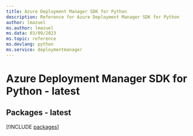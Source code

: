 ```yaml
---
title: Azure Deployment Manager SDK for Python
description: Reference for Azure Deployment Manager SDK for Python
author: lmazuel
ms.author: lmazuel
ms.data: 03/09/2023
ms.topic: reference
ms.devlang: python
ms.service: deploymentmanager
---
```

# Azure Deployment Manager SDK for Python - latest
## Packages - latest
[!INCLUDE [packages](deployment-manager-index.md)]